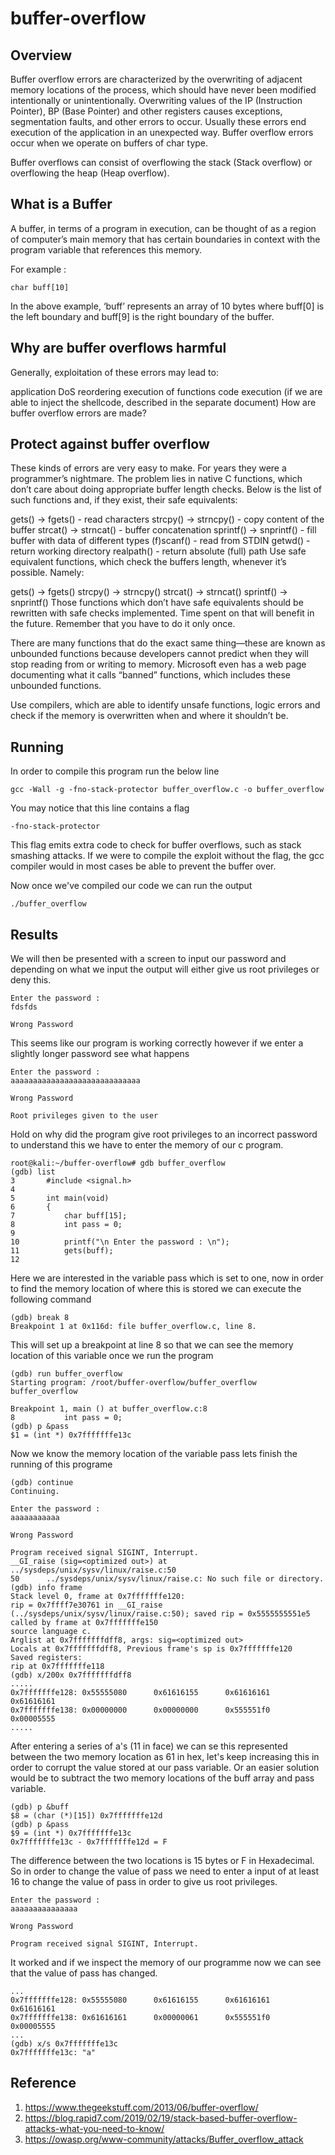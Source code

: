 # buffer-overflow

## Overview

Buffer overflow errors are characterized by the overwriting of adjacent memory locations of the process, which should have never been modified intentionally or unintentionally. Overwriting values of the IP (Instruction Pointer), BP (Base Pointer) and other registers causes exceptions, segmentation faults, and other errors to occur. Usually these errors end execution of the application in an unexpected way. Buffer overflow errors occur when we operate on buffers of char type.

Buffer overflows can consist of overflowing the stack (Stack overflow) or overflowing the heap (Heap overflow).

## What is a Buffer

A buffer, in terms of a program in execution, can be thought of as a region of computer’s main memory that has certain boundaries in context with the program variable that references this memory.

For example :

    char buff[10]
    
In the above example, ‘buff’ represents an array of 10 bytes where buff[0] is the left boundary and buff[9] is the right boundary of the buffer.


## Why are buffer overflows harmful

Generally, exploitation of these errors may lead to:

application DoS
reordering execution of functions
code execution (if we are able to inject the shellcode, described in the separate document)
How are buffer overflow errors are made?


## Protect against buffer overflow
These kinds of errors are very easy to make. For years they were a programmer’s nightmare. The problem lies in native C functions, which don’t care about doing appropriate buffer length checks. Below is the list of such functions and, if they exist, their safe equivalents:

gets() -> fgets() - read characters
strcpy() -> strncpy() - copy content of the buffer
strcat() -> strncat() - buffer concatenation
sprintf() -> snprintf() - fill buffer with data of different types
(f)scanf() - read from STDIN
getwd() - return working directory
realpath() - return absolute (full) path
Use safe equivalent functions, which check the buffers length, whenever it’s possible. Namely:

gets() -> fgets()
strcpy() -> strncpy()
strcat() -> strncat()
sprintf() -> snprintf()
Those functions which don’t have safe equivalents should be rewritten with safe checks implemented. Time spent on that will benefit in the future. Remember that you have to do it only once.

There are many functions that do the exact same thing—these are known as unbounded functions because developers cannot predict when they will stop reading from or writing to memory. Microsoft even has a web page documenting what it calls “banned” functions, which includes these unbounded functions.

Use compilers, which are able to identify unsafe functions, logic errors and check if the memory is overwritten when and where it shouldn’t be.

## Running 

In order to compile this program run the below line

    gcc -Wall -g -fno-stack-protector buffer_overflow.c -o buffer_overflow
    
You may notice that this line contains a flag
    
    -fno-stack-protector
    
This flag emits extra code to check for buffer overflows, such as stack smashing attacks. If we were to compile the exploit without the
flag, the gcc compiler would in most cases be able to prevent the buffer over.

Now once we've compiled our code we can run the output

    ./buffer_overflow


## Results

We will then be presented with a screen to input our password and depending on what we input the output will either give us root privileges or deny this.

    Enter the password : 
    fdsfds

    Wrong Password 

This seems like our program is working correctly however if we enter a slightly longer password see what happens

    Enter the password : 
    aaaaaaaaaaaaaaaaaaaaaaaaaaaaa

    Wrong Password 

    Root privileges given to the user 
    
Hold on why did the program give root privileges to an incorrect password to understand this we have to enter the memory of our c program.

    root@kali:~/buffer-overflow# gdb buffer_overflow 
    (gdb) list
    3       #include <signal.h>
    4
    5       int main(void)
    6       {
    7           char buff[15];
    8           int pass = 0;
    9
    10          printf("\n Enter the password : \n");
    11          gets(buff);
    12
    
Here we are interested in the variable pass which is set to one, now in order to find the memory location of where this is stored
we can execute the following command
   
    (gdb) break 8
    Breakpoint 1 at 0x116d: file buffer_overflow.c, line 8.
    
This will set up a breakpoint at line 8 so that we can see the memory location of this variable once we run the program

    (gdb) run buffer_overflow
    Starting program: /root/buffer-overflow/buffer_overflow buffer_overflow

    Breakpoint 1, main () at buffer_overflow.c:8
    8           int pass = 0;
    (gdb) p &pass
    $1 = (int *) 0x7fffffffe13c
    
    
Now we know the memory location of the variable pass lets finish the running of this programe

    (gdb) continue
    Continuing.

    Enter the password : 
    aaaaaaaaaaa

    Wrong Password 

    Program received signal SIGINT, Interrupt.
    __GI_raise (sig=<optimized out>) at ../sysdeps/unix/sysv/linux/raise.c:50
    50      ../sysdeps/unix/sysv/linux/raise.c: No such file or directory.
    (gdb) info frame
    Stack level 0, frame at 0x7fffffffe120:
    rip = 0x7ffff7e30761 in __GI_raise (../sysdeps/unix/sysv/linux/raise.c:50); saved rip = 0x5555555551e5
    called by frame at 0x7fffffffe150
    source language c.
    Arglist at 0x7fffffffdff8, args: sig=<optimized out>
    Locals at 0x7fffffffdff8, Previous frame's sp is 0x7fffffffe120
    Saved registers:
    rip at 0x7fffffffe118
    (gdb) x/200x 0x7fffffffdff8
    .....
    0x7fffffffe128: 0x55555080      0x61616155      0x61616161      0x61616161
    0x7fffffffe138: 0x00000000      0x00000000      0x555551f0      0x00005555
    .....


After entering a series of a's (11 in face) we can se this represented between the two memory location as 61 in hex, let's keep increasing this in order to corrupt the value stored at our pass variable. Or an easier solution would be to subtract the two memory locations of the buff array and pass variable.

    (gdb) p &buff
    $8 = (char (*)[15]) 0x7fffffffe12d
    (gdb) p &pass
    $9 = (int *) 0x7fffffffe13c
    0x7fffffffe13c - 0x7fffffffe12d = F
    
The difference between the two locations is 15 bytes or F in Hexadecimal. So in order to change the value of pass we need to enter a input of at least 16 to change the value of pass in order to give us root privileges.

    Enter the password : 
    aaaaaaaaaaaaaaa

    Wrong Password 

    Program received signal SIGINT, Interrupt.
    
It worked and if we inspect the memory of our programme now we can see that the value of pass has changed.
     
    ...
    0x7fffffffe128: 0x55555080      0x61616155      0x61616161      0x61616161
    0x7fffffffe138: 0x61616161      0x00000061      0x555551f0      0x00005555
    ...
    (gdb) x/s 0x7fffffffe13c
    0x7fffffffe13c: "a"


    






## Reference

1. https://www.thegeekstuff.com/2013/06/buffer-overflow/
2. https://blog.rapid7.com/2019/02/19/stack-based-buffer-overflow-attacks-what-you-need-to-know/
3. https://owasp.org/www-community/attacks/Buffer_overflow_attack


